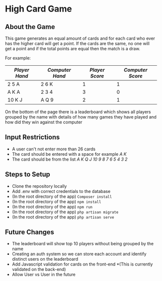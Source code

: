 # High Card Game

## About the Game

This game generates an equal amount of cards and for each card who ever has the higher card will get a point. If the cards are the same, no one will get a point and if the total points are equal then the match is a draw.

For example:

*Player Hand* | *Computer Hand* | *Player Score* | *Computer Score*
-------------------|-------------------|----------|----------
2 5 A | 2 6 K | 1 | 1
A K A | 2 3 4 | 3 | 0
10 K J | A Q 9 | 2 |  1

On the bottom of the page there is a leaderboard which shows all players grouped by the name with details of how many games they have played and how did they win against the computer

## Input Restrictions

* A user can't not enter more than 26 cards
* The card should be entered with a space for example *A K* 
* The card should be from the list *A K Q J 10 9 8 7 6 5 4 3 2*

## Steps to Setup

* Clone the repository locally
* Add .env with correct credentials to the database
* (In the root directory of the app) ```Composer install```
* (In the root directory of the app) ```npm install```
* (In the root directory of the app) ```npm run```
* (In the root directory of the app) ```php artisan migrate```
* (In the root directory of the app) ```php artisan serve```

## Future Changes

* The leaderboard will show top 10 players without being grouped by the name
* Creating an auth system so we can store each account and identify distinct users on the leaderboard
* Add Javascript validation for cards on the front-end *(This is currently validated on the back-end)
* Allow User vs User in the future
